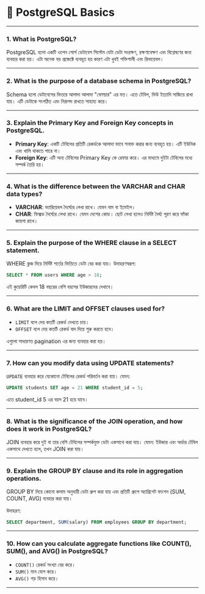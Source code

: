 # 📘 PostgreSQL Basics

---

### 1. What is PostgreSQL?
PostgreSQL হলো একটি ওপেন সোর্স ডেটাবেস সিস্টেম যেটা ডেটা সংরক্ষণ, রক্ষণাবেক্ষণ এবং বিশ্লেষণের জন্য ব্যবহার করা হয়। এটা অনেক বড় প্রজেক্টে ব্যবহৃত হয় কারণ এটা খুবই শক্তিশালী এবং রিলায়েবল।

---

### 2. What is the purpose of a database schema in PostgreSQL?
Schema হলো ডেটাবেসের ভিতরে আলাদা আলাদা "ফোল্ডার" এর মত। এতে টেবিল, ভিউ ইত্যাদি সাজিয়ে রাখা যায়। এটি ডেটাকে সংগঠিত এবং নিরাপদ রাখতে সাহায্য করে।

---

### 3. Explain the Primary Key and Foreign Key concepts in PostgreSQL.
- **Primary Key**: একটি টেবিলের প্রতিটি রেকর্ডকে আলাদা ভাবে শনাক্ত করার জন্য ব্যবহৃত হয়। এটি ইউনিক এবং খালি থাকতে পারে না।
- **Foreign Key**: এটি অন্য টেবিলের Primary Key কে রেফার করে। এর মাধ্যমে দুইটা টেবিলের মধ্যে সম্পর্ক তৈরি হয়।

---

### 4. What is the difference between the VARCHAR and CHAR data types?
- **VARCHAR**: ভ্যারিয়েবল দৈর্ঘ্যের লেখা রাখে। যেমন নাম বা ইমেইল।
- **CHAR**: ফিক্সড দৈর্ঘ্যের লেখা রাখে। যেমন দেশের কোড। ছোট লেখা হলেও নির্দিষ্ট দৈর্ঘ্য পূরণ করে ফাঁকা জায়গা রাখে।

---

### 5. Explain the purpose of the WHERE clause in a SELECT statement.
WHERE ক্লজ দিয়ে নির্দিষ্ট শর্তের ভিত্তিতে ডেটা বের করা যায়। উদাহরণস্বরূপ:
```sql
SELECT * FROM users WHERE age > 18;
```
এই কুয়েরিটি কেবল 18 বছরের বেশি বয়সের ইউজারদের দেখাবে।

---

### 6. What are the LIMIT and OFFSET clauses used for?
- `LIMIT` বলে দেয় কতটি রেকর্ড দেখতে চায়।
- `OFFSET` বলে দেয় কতটি রেকর্ড বাদ দিয়ে শুরু করতে হবে।

এগুলো সাধারণত pagination এর জন্য ব্যবহার করা হয়।

---

### 7. How can you modify data using UPDATE statements?
`UPDATE` ব্যবহার করে যেকোনো টেবিলের রেকর্ড পরিবর্তন করা যায়। যেমন:
```sql
UPDATE students SET age = 21 WHERE student_id = 5;
```
এতে student_id 5 এর বয়স 21 হয়ে যাবে।

---

### 8. What is the significance of the JOIN operation, and how does it work in PostgreSQL?
JOIN ব্যবহার করে দুই বা তার বেশি টেবিলের সম্পর্কযুক্ত ডেটা একসাথে করা যায়। যেমন: ইউজার এবং অর্ডার টেবিল একসাথে দেখতে হলে, তখন JOIN করা যায়।

---

### 9. Explain the GROUP BY clause and its role in aggregation operations.
GROUP BY দিয়ে কোনো কলাম অনুযায়ী ডেটা গ্রুপ করা যায় এবং প্রতিটি গ্রুপে অ্যাগ্রিগেট ফাংশন (SUM, COUNT, AVG) ব্যবহার করা যায়।

উদাহরণ:
```sql
SELECT department, SUM(salary) FROM employees GROUP BY department;
```

---

### 10. How can you calculate aggregate functions like COUNT(), SUM(), and AVG() in PostgreSQL?
- `COUNT()` রেকর্ড সংখ্যা বের করে।
- `SUM()` মান যোগ করে।
- `AVG()` গড় হিসাব করে।


---

